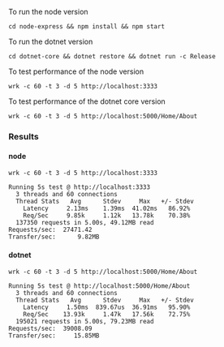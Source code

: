 To run the node version

    cd node-express && npm install && npm start

To run the dotnet version

    cd dotnet-core && dotnet restore && dotnet run -c Release 


To test performance of the node version

    wrk -c 60 -t 3 -d 5 http://localhost:3333

To test performance of the dotnet core version

    wrk -c 60 -t 3 -d 5 http://localhost:5000/Home/About


### Results

#### node

```
wrk -c 60 -t 3 -d 5 http://localhost:3333

Running 5s test @ http://localhost:3333
  3 threads and 60 connections
  Thread Stats   Avg      Stdev     Max   +/- Stdev
    Latency     2.13ms    1.39ms  41.02ms   86.92%
    Req/Sec     9.85k     1.12k   13.78k    70.38%
  137350 requests in 5.00s, 49.12MB read
Requests/sec:  27471.42
Transfer/sec:      9.82MB
```

#### dotnet

```
wrk -c 60 -t 3 -d 5 http://localhost:5000/Home/About

Running 5s test @ http://localhost:5000/Home/About
  3 threads and 60 connections
  Thread Stats   Avg      Stdev     Max   +/- Stdev
    Latency     1.50ms  839.67us  36.91ms   95.90%
    Req/Sec    13.93k     1.47k   17.56k    72.75%
  195021 requests in 5.00s, 79.23MB read
Requests/sec:  39008.09
Transfer/sec:     15.85MB
```
